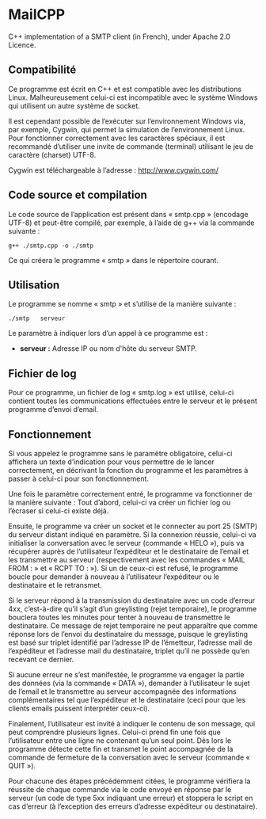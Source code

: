 ﻿MailCPP
=======

C++ implementation of a SMTP client (in French), under Apache 2.0 Licence.

Compatibilité
-------------
Ce programme est écrit en C++ et est compatible avec les distributions Linux. Malheureusement celui-ci est incompatible avec le système Windows qui utilisent un autre système de socket.

Il est cependant possible de l’exécuter sur l’environnement Windows via, par exemple, Cygwin, qui permet la simulation de l’environnement Linux.
Pour fonctionner correctement avec les caractères spéciaux, il est recommandé d’utiliser une invite de commande (terminal) utilisant le jeu de caractère (charset) UTF-8.

Cygwin est téléchargeable à l’adresse : http://www.cygwin.com/

Code source et compilation
--------------------------
Le code source de l’application est présent dans « smtp.cpp » (encodage UTF-8) et peut-être compilé, par exemple, à l’aide de g++ via la commande suivante :
``` 
g++ ./smtp.cpp -o ./smtp
```
Ce qui créera le programme « smtp » dans le répertoire courant.

Utilisation
-----------
Le programme se nomme « smtp » et s’utilise de la manière suivante :
```
./smtp   serveur
```
Le paramètre à indiquer lors d’un appel à ce programme est :
* **serveur :** Adresse IP ou nom d'hôte du serveur SMTP.

Fichier de log
--------------
Pour ce programme, un fichier de log « smtp.log » est utilisé, celui-ci contient toutes les communications effectuées entre le serveur et le présent programme d’envoi d’email. 

Fonctionnement
--------------
Si vous appelez le programme sans le paramètre obligatoire, celui-ci affichera un texte d’indication pour vous permettre de le lancer correctement, en décrivant la fonction du programme et les paramètres à passer à celui-ci pour son fonctionnement.
 
Une fois le paramètre correctement entré, le programme va fonctionner de la manière suivante : Tout d’abord, celui-ci va créer un fichier log ou l’écraser si celui-ci existe déjà.

Ensuite, le programme va créer un socket et le connecter au port 25 (SMTP) du serveur distant indiqué en paramètre. Si la connexion réussie, celui-ci va initialiser la conversation avec le serveur (commande « HELO »), puis va récupérer auprès de l’utilisateur l’expéditeur et le destinataire de l’email et les transmettre au serveur (respectivement avec les commandes « MAIL FROM : » et « RCPT TO : »). Si un de ceux-ci est refusé, le programme boucle pour demander à nouveau à l’utilisateur l’expéditeur ou le destinataire et le retransmet.

Si le serveur répond à la transmission du destinataire avec un code d’erreur 4xx, c’est-à-dire qu’il s’agit d’un greylisting (rejet temporaire), le programme bouclera toutes les minutes pour tenter à nouveau de transmettre le destinataire. Ce message de rejet temporaire ne peut apparaître que comme réponse lors de l’envoi du destinataire du message, puisque le greylisting est basé sur triplet identifié par l’adresse IP de l’émetteur, l’adresse mail de l’expéditeur et l’adresse mail du destinataire, triplet qu’il ne possède qu’en recevant ce dernier.

Si aucune erreur ne s’est manifestée, le programme va engager la partie des données (via la commande « DATA »), demander à l’utilisateur le sujet de l’email et le transmettre au serveur accompagnée des informations complémentaires tel que l’expéditeur et le destinataire (ceci pour que les clients emails puissent interpréter ceux-ci).

Finalement, l’utilisateur est invité à indiquer le contenu de son message, qui peut comprendre plusieurs lignes. Celui-ci prend fin une fois que l’utilisateur entre une ligne ne contenant qu’un seul point. Dès lors le programme détecte cette fin et transmet le point accompagnée de la commande de fermeture de la conversation avec le serveur (commande « QUIT »).

Pour chacune des étapes précédemment citées, le programme vérifiera la réussite de chaque commande via le code envoyé en réponse par le serveur (un code de type 5xx indiquant une erreur) et stoppera le script en cas d’erreur (à l’exception des erreurs d’adresse expéditeur ou destinataire). 